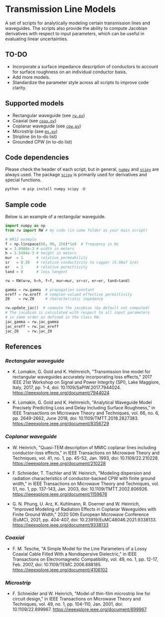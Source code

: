 # Transmission Line Models

A set of scripts for analytically modeling certain transmission lines and waveguides. The scripts also provide the ability to compute Jacobian derivatives with respect to input parameters, which can be useful in evaluating linear uncertainties.

## TO-DO

- Incorporate a surface impedance description of conductors to account for surface roughness on an individual conductor basis.
- Add more models.
- Standardize the parameter style across all scripts to improve code clarity.

## Supported models

- Rectangular waveguide (see [`rw.py`][rw])
- Coaxial (see [`coax.py`][coax])
- Coplanar waveguide (see [`cpw.py`][cpw])
- Microstrip (see [`ms.py`][ms])
- Stripline (in to-do list)
- Grounded CPW (in to-do list)

## Code dependencies

Please check the header of each script, but in general, [`numpy`](https://github.com/numpy/numpy) and [`scipy`](https://github.com/scipy/scipy) are always used. The package [`scipy`](https://github.com/scipy/scipy) is primarily used for derivatives and special functions.

```python
python -m pip install numpy scipy -U
```

## Sample code

Below is an example of a rectangular waveguide.

```python
import numpy as np
from rw import RW # my code (in same folder as your main script)

# WR12 example
f = np.linspace(60, 90, 250)*1e9  # frequency in Hz
w = 3.0988e-3 # width in meters
h = 1.5494e-3 # height in meters
mur  = 1      # relative permeability
sr   = 0.28   # relative conductivity to copper (5.98e7 S/m)
er   = 1      # relative permittivity
tand = 0      # loss tangent

rw = RW(w=w, h=h, f=f, mur=mur, sr=sr, er=er, tand=tand)

gamma = rw.gamma  # propagation constant
ereff = rw.ereff  # complex-valued effective permittivity
Z0    = rw.Z0     # characteristic impedance

rw.update_jac()  # compute the jacobian (by default not computed)
# The jacobian is calculated with respect to all input parameters 
# in same order as defined in the class RW.
jac_gamma = rw.jac_gamma
jac_ereff = rw.jac_ereff
jac_Z0    = rw.jac_Z0
```

## References

### _Rectangular waveguide_

- K. Lomakin, G. Gold and K. Helmreich, "Transmission line model for rectangular waveguides accurately incorporating loss effects," 2017 IEEE 21st Workshop on Signal and Power Integrity (SPI), Lake Maggiore, Italy, 2017, pp. 1-4, doi: 10.1109/SaPIW.2017.7944024. <https://ieeexplore.ieee.org/document/7944024>

- K. Lomakin, G. Gold and K. Helmreich, "Analytical Waveguide Model Precisely Predicting Loss and Delay Including Surface Roughness," in IEEE Transactions on Microwave Theory and Techniques, vol. 66, no. 6, pp. 2649-2662, June 2018, doi: 10.1109/TMTT.2018.2827383. <https://ieeexplore.ieee.org/document/8356729>

### _Coplanar waveguide_

- W. Heinrich, "Quasi-TEM description of MMIC coplanar lines including conductor-loss effects," in IEEE Transactions on Microwave Theory and Techniques, vol. 41, no. 1, pp. 45-52, Jan. 1993, doi: 10.1109/22.210228. <https://ieeexplore.ieee.org/document/210228>

- F. Schnieder, T. Tischler and W. Heinrich, "Modeling dispersion and radiation characteristics of conductor-backed CPW with finite ground width," in IEEE Transactions on Microwave Theory and Techniques, vol. 51, no. 1, pp. 137-143, Jan. 2003, doi: 10.1109/TMTT.2002.806926. <https://ieeexplore.ieee.org/document/1159676>

- G. N. Phung, U. Arz, K. Kuhlmann, R. Doerner and W. Heinrich, "Improved Modeling of Radiation Effects in Coplanar Waveguides with Finite Ground Width," 2020 50th European Microwave Conference (EuMC), 2021, pp. 404-407, doi: 10.23919/EuMC48046.2021.9338133. <https://ieeexplore.ieee.org/document/9338133>

### _Coaxial_

- F. M. Tesche, "A Simple Model for the Line Parameters of a Lossy Coaxial Cable Filled With a Nondispersive Dielectric," in IEEE Transactions on Electromagnetic Compatibility, vol. 49, no. 1, pp. 12-17, Feb. 2007, doi: 10.1109/TEMC.2006.888185. <https://ieeexplore.ieee.org/document/4106102>

### _Microstrip_

- F. Schneider and W. Heinrich, "Model of thin-film microstrip line for circuit design," 
in IEEE Transactions on Microwave Theory and Techniques, 
vol. 49, no. 1, pp. 104-110, Jan. 2001, doi: 10.1109/22.899967. <https://ieeexplore.ieee.org/document/899967>

[rw]: https://github.com/ZiadHatab/transmission-line-models/blob/main/rw.py
[cpw]: https://github.com/ZiadHatab/transmission-line-models/blob/main/cpw.py
[coax]: https://github.com/ZiadHatab/transmission-line-models/blob/main/coax.py
[ms]: https://github.com/ZiadHatab/transmission-line-models/blob/main/ms.py